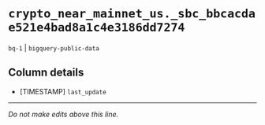 # `crypto_near_mainnet_us._sbc_bbcacdae521e4bad8a1c4e3186dd7274`
`bq-1` | `bigquery-public-data`

## Column details
* [TIMESTAMP] `last_update`

-------------------------------------------------------------------------------
*Do not make edits above this line.*
